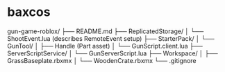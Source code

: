 # baxcos
gun-game-roblox/
├── README.md
├── ReplicatedStorage/
│   └── ShootEvent.lua (describes RemoteEvent setup)
├── StarterPack/
│   └── GunTool/
│       ├── Handle (Part asset)
│       └── GunScript.client.lua
├── ServerScriptService/
│   └── GunServerScript.lua
├── Workspace/
│   ├── GrassBaseplate.rbxmx
│   └── WoodenCrate.rbxmx
└── .gitignore
